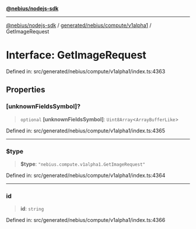 [**@nebius/nodejs-sdk**](../../../../../README.md)

---

[@nebius/nodejs-sdk](../../../../../README.md) / [generated/nebius/compute/v1alpha1](../README.md) / GetImageRequest

# Interface: GetImageRequest

Defined in: src/generated/nebius/compute/v1alpha1/index.ts:4363

## Properties

### \[unknownFieldsSymbol\]?

> `optional` **\[unknownFieldsSymbol\]**: `Uint8Array`\<`ArrayBufferLike`\>

Defined in: src/generated/nebius/compute/v1alpha1/index.ts:4365

---

### $type

> **$type**: `"nebius.compute.v1alpha1.GetImageRequest"`

Defined in: src/generated/nebius/compute/v1alpha1/index.ts:4364

---

### id

> **id**: `string`

Defined in: src/generated/nebius/compute/v1alpha1/index.ts:4366
